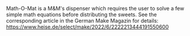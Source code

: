 Math-O-Mat is a M&M's dispenser which requires the user to solve a few simple math equations before distributing the sweets.
See the corresponding article in the German Make Magazin for details: https://www.heise.de/select/make/2022/6/2222213444191550600
